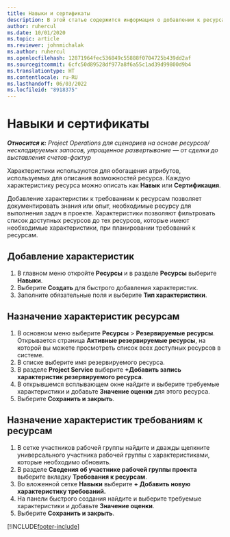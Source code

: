 ```yaml
---
title: Навыки и сертификаты
description: В этой статье содержится информация о добавлении к ресурсам характеристик навыков и сертификатов.
author: ruhercul
ms.date: 10/01/2020
ms.topic: article
ms.reviewer: johnmichalak
ms.author: ruhercul
ms.openlocfilehash: 12871964fec536849c55888f0704725b439dd2af
ms.sourcegitcommit: 6cfc50d89528df977a8f6a55c1ad39d99800d9b4
ms.translationtype: HT
ms.contentlocale: ru-RU
ms.lasthandoff: 06/03/2022
ms.locfileid: "8918375"
---
```

# <a name="skills-and-certifications"></a>Навыки и сертификаты
_**Относится к:** Project Operations для сценариев на основе ресурсов/нескладируемых запасов, упрощенное развертывание — от сделки до выставления счетов-фактур_

Характеристики используются для обогащения атрибутов, используемых для описания возможностей ресурса. Каждую характеристику ресурса можно описать как **Навык** или **Сертификация**.

Добавление характеристик к требованиям к ресурсам позволяет документировать знания или опыт, необходимые ресурсу для выполнения задач в проекте. Характеристики позволяют фильтровать список доступных ресурсов до тех ресурсов, которые имеют необходимые характеристики, при планировании требований к ресурсам.

## <a name="add-characteristics"></a>Добавление характеристик

1. В главном меню откройте **Ресурсы** и в разделе **Ресурсы** выберите **Навыки**.
2. Выберите **Создать** для быстрого добавления характеристик.
3. Заполните обязательные поля и выберите **Тип характеристики**.

## <a name="assign-characteristics-to-resources"></a>Назначение характеристик ресурсам

1. В основном меню выберите **Ресурсы** > **Резервируемые ресурсы**. Открывается страница **Активные резервируемые ресурсы**, на которой вы можете просмотреть список всех доступных ресурсов в системе.
2. В списке выберите имя резервируемого ресурса.
3. В разделе **Project Service** выберите **+Добавить запись характеристик резервируемого ресурса**.
4. В открывшемся всплывающем окне найдите и выберите требуемые характеристики и добавьте **Значение оценки** для этого ресурса.
5. Выберите **Сохранить и закрыть**.

## <a name="assign-characteristics-to-resource-requirements"></a>Назначение характеристик требованиям к ресурсам

1. В сетке участников рабочей группы найдите и дважды щелкните универсального участника рабочей группы с характеристиками, которые необходимо обновить.
2. В разделе **Сведения об участнике рабочей группы проекта** выберите вкладку **Требования к ресурсам**.
3. Во вложенной сетке **Навыки** выберите **+ Добавить новую характеристику требований.**
4. На панели быстрого создания найдите и выберите требуемые характеристики и добавьте **Значение оценки**.
5. Выберите **Сохранить и закрыть**.

[!INCLUDE[footer-include](../includes/footer-banner.md)]